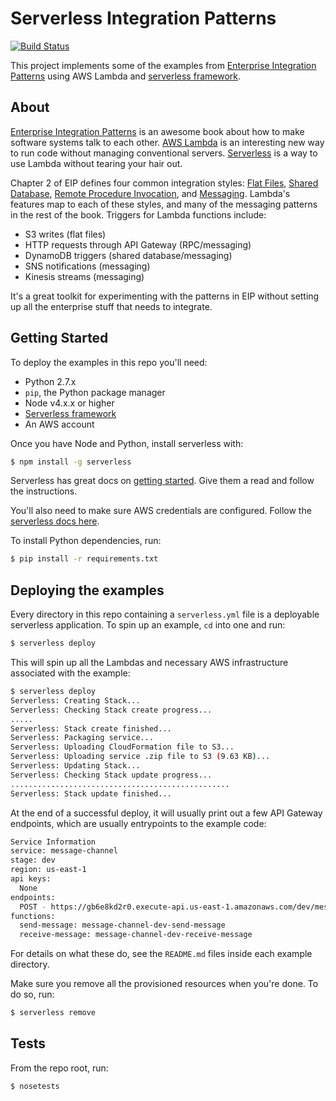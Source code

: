 # Serverless Integration Patterns

[![Build Status](https://travis-ci.org/ecmendenhall/serverless-integration-patterns.svg?branch=master)](https://travis-ci.org/ecmendenhall/serverless-integration-patterns)

This project implements some of the examples from [Enterprise Integration Patterns](http://www.enterpriseintegrationpatterns.com/) using AWS Lambda and [serverless framework](https://serverless.com/).

## About
[Enterprise Integration Patterns](http://www.enterpriseintegrationpatterns.com/) is an awesome book about how to make software systems talk to each other. [AWS Lambda](https://aws.amazon.com/lambda/) is an interesting new way to run code without managing conventional servers. [Serverless](https://serverless.com/) is a way to use Lambda without tearing your hair out.

Chapter 2 of EIP defines four common integration styles: [Flat Files](http://www.enterpriseintegrationpatterns.com/patterns/messaging/FileTransferIntegration.html), [Shared Database](http://www.enterpriseintegrationpatterns.com/patterns/messaging/SharedDataBaseIntegration.html), [Remote Procedure Invocation](http://www.enterpriseintegrationpatterns.com/patterns/messaging/EncapsulatedSynchronousIntegration.html), and [Messaging](http://www.enterpriseintegrationpatterns.com/patterns/messaging/Messaging.html). Lambda's features map to each of these styles, and many of the messaging patterns in the rest of the book. Triggers for Lambda functions include:

- S3 writes (flat files)
- HTTP requests through API Gateway (RPC/messaging)
- DynamoDB triggers (shared database/messaging)
- SNS notifications (messaging)
- Kinesis streams (messaging)

It's a great toolkit for experimenting with the patterns in EIP without setting up all the enterprise stuff that needs to integrate.

## Getting Started

To deploy the examples in this repo you'll need:
  - Python 2.7.x
  - `pip`, the Python package manager
  - Node v4.x.x or higher
  - [Serverless framework](https://serverless.com/framework/docs/providers/aws/guide/installation/)
  - An AWS account
  
Once you have Node and Python, install serverless with:

```sh
$ npm install -g serverless
```
Serverless has great docs on [getting started](https://serverless.com/framework/docs/providers/aws/guide/). Give them a read and follow the instructions.

You'll also need to make sure AWS credentials are configured. Follow the [serverless docs here](https://serverless.com/framework/docs/providers/aws/guide/credentials/).
  
To install Python dependencies, run:

```sh
$ pip install -r requirements.txt
```

## Deploying the examples
Every directory in this repo containing a `serverless.yml` file is a deployable serverless application. To spin up an example, `cd` into one and run: 

```sh
$ serverless deploy
```

This will spin up all the Lambdas and necessary AWS infrastructure associated with the example:


```sh
$ serverless deploy
Serverless: Creating Stack...
Serverless: Checking Stack create progress...
.....
Serverless: Stack create finished...
Serverless: Packaging service...
Serverless: Uploading CloudFormation file to S3...
Serverless: Uploading service .zip file to S3 (9.63 KB)...
Serverless: Updating Stack...
Serverless: Checking Stack update progress...
.................................................
Serverless: Stack update finished...
```

At the end of a successful deploy, it will usually print out a few API Gateway endpoints, which are usually entrypoints to the example code:

```sh
Service Information
service: message-channel
stage: dev
region: us-east-1
api keys:
  None
endpoints:
  POST - https://gb6e8kd2r0.execute-api.us-east-1.amazonaws.com/dev/message-channel/send
functions:
  send-message: message-channel-dev-send-message
  receive-message: message-channel-dev-receive-message
```
For details on what these do, see the `README.md` files inside each example directory.

Make sure you remove all the provisioned resources when you're done. To do so, run:

```sh
$ serverless remove
```


## Tests

From the repo root, run:

```
$ nosetests
```
